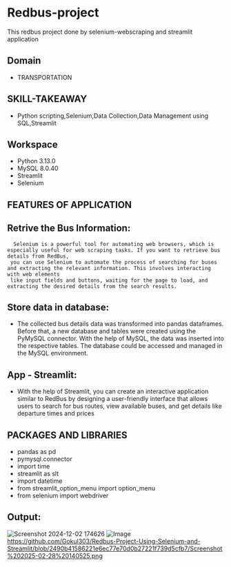 # Redbus-project
This redbus project done by selenium-webscraping and streamlit application
## Domain 
* TRANSPORTATION

## SKILL-TAKEAWAY
* Python scripting,Selenium,Data Collection,Data Management using SQL,Streamlit
  
## Workspace
* Python 3.13.0
* MySQL 8.0.40
* Streamlit
* Selenium

## FEATURES OF APPLICATION

## Retrive the Bus Information:
      Selenium is a powerful tool for automating web browsers, which is especially useful for web scraping tasks. If you want to retrieve bus details from RedBus, 
     you can use Selenium to automate the process of searching for buses and extracting the relevant information. This involves interacting with web elements 
     like input fields and buttons, waiting for the page to load, and extracting the desired details from the search results.

 ## Store data in database:
   * The collected bus details data was transformed into pandas dataframes. Before that, a new database and tables were created using the PyMySQL connector. With the help of MySQL, the data was inserted into the respective tables. The database could be accessed and managed in the MySQL environment.

## App - Streamlit:
   * With the help of Streamlit, you can create an interactive application similar to RedBus by designing a user-friendly interface that allows users to search for bus routes, view available buses, and get details like departure times and prices

## PACKAGES AND LIBRARIES
* pandas as pd
* pymysql.connector
* import time
* streamlit as slt
* import datetime
* from streamlit_option_menu import option_menu
* from selenium import webdriver
## Output:
![Screenshot 2024-12-02 174626](https://github.com/user-attachments/assets/77188daf-15af-41fd-9edc-f9d2713d3b0d)
![Image](https://github.com/user-attachments/assets/f1ab72bf-11ab-499e-97f1-1169915ebdfd)
https://github.com/Gokul303/Redbus-Project-Using-Selenium-and-Streamlit/blob/2490b41586221e6ec77e70d0b27221f739d5cfb7/Screenshot%202025-02-28%20140525.png
